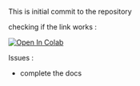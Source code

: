 This is initial commit to the repository

checking if the link works : 


[![Open In Colab](https://colab.research.google.com/assets/colab-badge.svg)](https://colab.research.google.com/github/bilalazh/Arxiv-Research-Pooler/blob/main/Arxiv_Research_pooler.ipynb)



Issues : 
- complete the docs 


